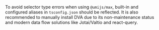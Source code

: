 To avoid selector type errors when using `@umijs/max`, built-in and configured aliases in `tsconfig.json` should be reflected. It is also recommended to manually install DVA due to its non-maintenance status and modern data flow solutions like Jotai/Valtio and react-query.
